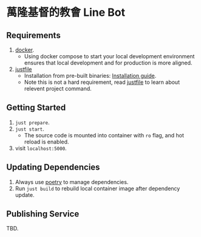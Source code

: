 # 萬隆基督的教會 Line Bot

## Requirements

1. [docker](https://docs.docker.com/get-docker/).
    * Using docker compose to start your local development environment ensures that local development and for production is more aligned.
2. [justfile](https://just.systems/)
    * Installation from pre-built binaries: [Installation guide](https://just.systems/man/en/chapter_5.html).
    * Note this is not a hard requirement, read [justfile](./justfile) to learn about relevent project command.

## Getting Started

1. `just prepare`.
2. `just start`.
    * The source code is mounted into container with `ro` flag, and hot reload is enabled.
3. visit `localhost:5000`.

## Updating Dependencies

1. Always use [poetry](https://python-poetry.org/) to manage dependencies.
2. Run `just build` to rebuild local container image after dependency update.

## Publishing Service

TBD.
